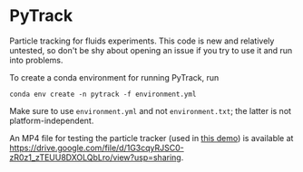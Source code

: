 # PyTrack
Particle tracking for fluids experiments. This code is new and relatively untested, so don't be shy about opening an issue if you try to use it and run into problems.

To create a conda environment for running PyTrack, run 
```
conda env create -n pytrack -f environment.yml
```
Make sure to use `environment.yml` and not `environment.txt`; the latter is not platform-independent.

An MP4 file for testing the particle tracker (used in [this demo](https://vimeo.com/682323089)) is available at https://drive.google.com/file/d/1G3cqyRJSC0-zR0z1_zTEUU8DXOLQbLro/view?usp=sharing.
